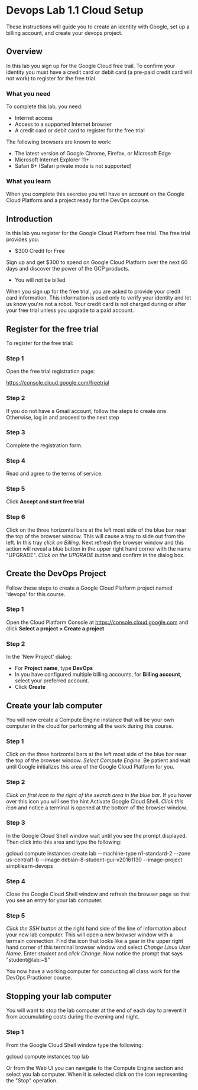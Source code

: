 # Devops Lab 1.1 Cloud Setup

These instructions will guide you to create an identity with Google, set up a 
billing account, and create your devops project.

## Overview

In this lab you sign up for the Google Cloud free trail. To confirm your identity
you must have a credit card or debit card (a pre-paid credit card will not work)
to register for the free trial.


### What you need

To complete this lab, you need:

* Internet access
* Access to a supported Internet browser
* A credit card or debit card to register for the free trial

The following browsers are known to work: 
* The latest version of Google Chrome, Firefox, or Microsoft Edge
* Microsoft Internet Explorer 11+
* Safari 8+ (Safari private mode is not supported)


### What you learn

When you complete this exercise you will have an account
on the Google Cloud Platform and a project ready for the 
DevOps course.

## Introduction

In this lab you register for the Google Cloud Platform free trial. The free trial provides you:

* $300 Credit for Free

Sign up and get $300 to spend on Google Cloud Platform over the next 60 days and discover the power of the GCP products.

* You will not be billed
 

When you sign up for the free trial, you are asked to provide your credit card 
information. 
This information is used only to verify your identity and let us know you're not a 
robot. 
Your credit card is not charged during or after your free trial unless you 
upgrade to a paid account.

## Register for the free trial

To register for the free trial:

### Step 1

Open the free trial registration page:

https://console.cloud.google.com/freetrial


### Step 2

If you do not have a Gmail account, follow the steps to create one. 
Otherwise, log in and proceed to the next step

### Step 3


Complete the registration form.


### Step 4


Read and agree to the terms of service.

### Step 5


Click __Accept and start free trial__

### Step 6

Click on the three horizontal bars at the left most side of the blue bar near the top 
of the browser window. This will cause a tray to slide out from the left.
In this tray _click on Billing_. Next refresh the browser window and this action
will reveal a blue button in the upper right hand corner with the name "UPGRADE".
_Click on the UPGRADE button_ and confirm in the dialog box.


## Create the DevOps Project

Follow these steps to create a Google Cloud Platform project named 'devops'
for this course.

### Step 1 

Open the Cloud Platform Console at https://console.cloud.google.com  and
click __Select a project > Create a project__

### Step 2

In the 'New Project' dialog:

* For __Project name__, type __DevOps__
* In you have configured multiple billing accounts, for __Billing account__, select your preferred account.
* Click __Create__


## Create your lab computer

You will now create a Compute Engine instance that will be your own computer
in the cloud for performing all the work during this course.

### Step 1

Click on the three horizontal bars at the left most side of the blue bar near the top
of the browser window. _Select Compute Engine_. Be patient and wait until Google initializes
this area of the Google Cloud Platform for you.

### Step 2

_Click on first icon to the right of the search area in the blue bar_. If you hover over this
icon you will see the hint Activate Google Cloud Shell. _Click this icon_ and notice a terminal
is opened at the bottom of the browser window.

### Step 3

In the Google Cloud Shell window wait until you see the prompt displayed. Then click into this
area and type the following:

gcloud compute instances create lab --machine-type n1-standard-2 --zone us-central1-b --image debian-8-student-gui-v20161130 --image-project simplilearn-devops

### Step 4

Close the Google Cloud Shell window and refresh the browser page so that you see an entry
for your lab computer.

### Step 5 

_Click the SSH button_ at the right hand side of the line of information about your new lab computer.
This will open a new browser window with a termain connection. Find the icon that looks like a gear
in the upper right hand corner of this terminal browser window and select _Change Linux User Name_.
Enter _student_ and _click Change_. Now notice the prompt that says "student@lab:~$"

You now have a working computer for conducting all class work for the DevOps Practioner course.

## Stopping your lab computer

You will want to stop the lab computer at the end of each day to prevent it from accumulating
costs during the evening and night.

### Step 1

From the Google Cloud Shell window type the following:

gcloud compute instances top lab

Or from the Web UI you can navigate to the Compute Engine section and select you lab computer. When it
is selected click on the icon representing the "Stop" operation.


